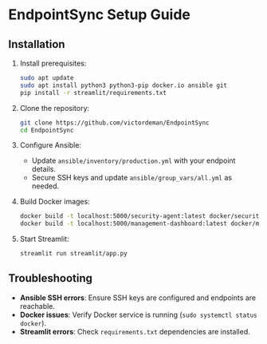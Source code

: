 # EndpointSync Setup Guide

## Installation
1. Install prerequisites:
   ```bash
   sudo apt update
   sudo apt install python3 python3-pip docker.io ansible git
   pip install -r streamlit/requirements.txt
   ```

2. Clone the repository:
   ```bash
   git clone https://github.com/victordeman/EndpointSync
   cd EndpointSync
   ```

3. Configure Ansible:
   - Update `ansible/inventory/production.yml` with your endpoint details.
   - Secure SSH keys and update `ansible/group_vars/all.yml` as needed.

4. Build Docker images:
   ```bash
   docker build -t localhost:5000/security-agent:latest docker/security-agent/
   docker build -t localhost:5000/management-dashboard:latest docker/management-dashboard/
   ```

5. Start Streamlit:
   ```bash
   streamlit run streamlit/app.py
   ```

## Troubleshooting
- **Ansible SSH errors**: Ensure SSH keys are configured and endpoints are reachable.
- **Docker issues**: Verify Docker service is running (`sudo systemctl status docker`).
- **Streamlit errors**: Check `requirements.txt` dependencies are installed.
